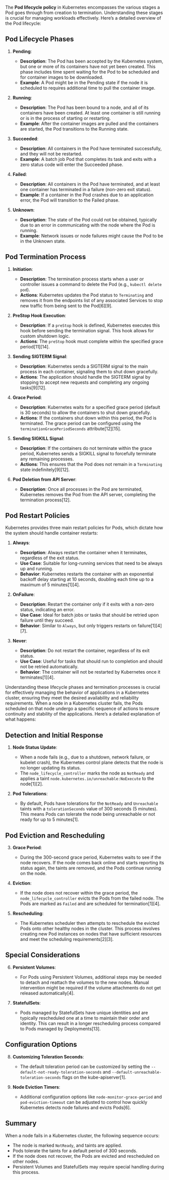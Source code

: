 The **Pod lifecycle policy** in Kubernetes encompasses the various stages a Pod goes through from creation to termination. Understanding these stages is crucial for managing workloads effectively. Here’s a detailed overview of the Pod lifecycle:

## **Pod Lifecycle Phases**

1. **Pending**:
   - **Description**: The Pod has been accepted by the Kubernetes system, but one or more of its containers have not yet been created. This phase includes time spent waiting for the Pod to be scheduled and for container images to be downloaded.
   - **Example**: A Pod might be in the Pending state if the node it is scheduled to requires additional time to pull the container image.

2. **Running**:
   - **Description**: The Pod has been bound to a node, and all of its containers have been created. At least one container is still running or is in the process of starting or restarting.
   - **Example**: After the container images are pulled and the containers are started, the Pod transitions to the Running state.

3. **Succeeded**:
   - **Description**: All containers in the Pod have terminated successfully, and they will not be restarted.
   - **Example**: A batch job Pod that completes its task and exits with a zero status code will enter the Succeeded phase.

4. **Failed**:
   - **Description**: All containers in the Pod have terminated, and at least one container has terminated in a failure (non-zero exit status).
   - **Example**: If a container in the Pod crashes due to an application error, the Pod will transition to the Failed phase.

5. **Unknown**:
   - **Description**: The state of the Pod could not be obtained, typically due to an error in communicating with the node where the Pod is running.
   - **Example**: Network issues or node failures might cause the Pod to be in the Unknown state.

## **Pod Termination Process**

1. **Initiation**:
   - **Description**: The termination process starts when a user or controller issues a command to delete the Pod (e.g., `kubectl delete pod`).
   - **Actions**: Kubernetes updates the Pod status to `Terminating` and removes it from the endpoints list of any associated Services to stop new traffic from being sent to the Pod[6][9].

2. **PreStop Hook Execution**:
   - **Description**: If a `preStop` hook is defined, Kubernetes executes this hook before sending the termination signal. This hook allows for custom shutdown logic.
   - **Actions**: The `preStop` hook must complete within the specified grace period[11][14].

3. **Sending SIGTERM Signal**:
   - **Description**: Kubernetes sends a SIGTERM signal to the main process in each container, signaling them to shut down gracefully.
   - **Actions**: The application should handle the SIGTERM signal by stopping to accept new requests and completing any ongoing tasks[9][12].

4. **Grace Period**:
   - **Description**: Kubernetes waits for a specified grace period (default is 30 seconds) to allow the containers to shut down gracefully.
   - **Actions**: If the containers shut down within this period, the Pod is terminated. The grace period can be configured using the `terminationGracePeriodSeconds` attribute[12][15].

5. **Sending SIGKILL Signal**:
   - **Description**: If the containers do not terminate within the grace period, Kubernetes sends a SIGKILL signal to forcefully terminate any remaining processes.
   - **Actions**: This ensures that the Pod does not remain in a `Terminating` state indefinitely[9][12].

6. **Pod Deletion from API Server**:
   - **Description**: Once all processes in the Pod are terminated, Kubernetes removes the Pod from the API server, completing the termination process[12].

## **Pod Restart Policies**

Kubernetes provides three main restart policies for Pods, which dictate how the system should handle container restarts:

1. **Always**:
   - **Description**: Always restart the container when it terminates, regardless of the exit status.
   - **Use Case**: Suitable for long-running services that need to be always up and running.
   - **Behavior**: Kubernetes restarts the container with an exponential backoff delay starting at 10 seconds, doubling each time up to a maximum of 5 minutes[1][4].

2. **OnFailure**:
   - **Description**: Restart the container only if it exits with a non-zero status, indicating an error.
   - **Use Case**: Ideal for batch jobs or tasks that should be retried upon failure until they succeed.
   - **Behavior**: Similar to `Always`, but only triggers restarts on failure[1][4][7].

3. **Never**:
   - **Description**: Do not restart the container, regardless of its exit status.
   - **Use Case**: Useful for tasks that should run to completion and should not be retried automatically.
   - **Behavior**: The container will not be restarted by Kubernetes once it terminates[1][4].

Understanding these lifecycle phases and termination processes is crucial for effectively managing the behavior of applications in a Kubernetes cluster, ensuring they meet the desired availability and reliability requirements.
When a node in a Kubernetes cluster fails, the Pods scheduled on that node undergo a specific sequence of actions to ensure continuity and stability of the applications. Here’s a detailed explanation of what happens:

## **Detection and Initial Response**

1. **Node Status Update**:
   - When a node fails (e.g., due to a shutdown, network failure, or kubelet crash), the Kubernetes control plane detects that the node is no longer updating its status.
   - The `node_lifecycle_controller` marks the node as `NotReady` and applies a taint `node.kubernetes.io/unreachable:NoExecute` to the node[1][2].

2. **Pod Tolerations**:
   - By default, Pods have tolerations for the `NotReady` and `Unreachable` taints with a `tolerationSeconds` value of 300 seconds (5 minutes). This means Pods can tolerate the node being unreachable or not ready for up to 5 minutes[1].

## **Pod Eviction and Rescheduling**

3. **Grace Period**:
   - During the 300-second grace period, Kubernetes waits to see if the node recovers. If the node comes back online and starts reporting its status again, the taints are removed, and the Pods continue running on the node.

4. **Eviction**:
   - If the node does not recover within the grace period, the `node_lifecycle_controller` evicts the Pods from the failed node. The Pods are marked as `Failed` and are scheduled for termination[1][4].

5. **Rescheduling**:
   - The Kubernetes scheduler then attempts to reschedule the evicted Pods onto other healthy nodes in the cluster. This process involves creating new Pod instances on nodes that have sufficient resources and meet the scheduling requirements[2][3].

## **Special Considerations**

6. **Persistent Volumes**:
   - For Pods using Persistent Volumes, additional steps may be needed to detach and reattach the volumes to the new nodes. Manual intervention might be required if the volume attachments do not get released automatically[4].

7. **StatefulSets**:
   - Pods managed by StatefulSets have unique identities and are typically rescheduled one at a time to maintain their order and identity. This can result in a longer rescheduling process compared to Pods managed by Deployments[13].

## **Configuration Options**

8. **Customizing Toleration Seconds**:
   - The default toleration period can be customized by setting the `--default-not-ready-toleration-seconds` and `--default-unreachable-toleration-seconds` flags on the kube-apiserver[1].

9. **Node Eviction Timers**:
   - Additional configuration options like `node-monitor-grace-period` and `pod-eviction-timeout` can be adjusted to control how quickly Kubernetes detects node failures and evicts Pods[6].

## **Summary**

When a node fails in a Kubernetes cluster, the following sequence occurs:
- The node is marked `NotReady`, and taints are applied.
- Pods tolerate the taints for a default period of 300 seconds.
- If the node does not recover, the Pods are evicted and rescheduled on other nodes.
- Persistent Volumes and StatefulSets may require special handling during this process.
